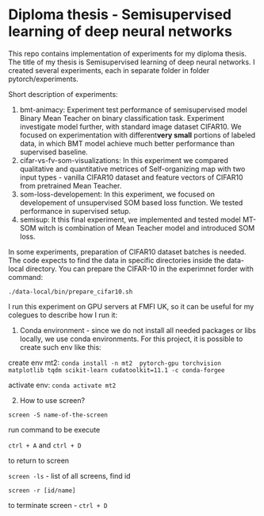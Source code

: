 # Diploma thesis - Semisupervised learning of deep neural networks

This repo contains implementation of experiments for my diploma thesis. The title of my thesis is Semisupervised learning of deep neural networks.
I created several experiments, each in separate folder in folder pytorch/experiments.

Short description of experiments:
  1. bmt-animacy: Experiment test performance of semisupervised model Binary Mean Teacher on binary classification task. Experiment investigate model further, with standard image dataset CIFAR10. We focused on experimentation with different**very small** portions of labeled data, in which BMT model achieve much better performance than supervised baseline.
  2. cifar-vs-fv-som-visualizations: In this experiment we compared qualitative and quantitative metrices of Self-organizing map with two input types - vanilla CIFAR10 dataset and feature vectors of CIFAR10 from pretrained Mean Teacher. 
  3. som-loss-developement: In this experiment, we focused on developement of unsupervised SOM based loss function. We tested performance in supervised setup.
  4. semisup: It this final experiment, we implemented and tested model MT-SOM witch is combination of Mean Teacher model and introduced SOM loss.

In some experiments, preparation of CIFAR10 dataset batches is needed. The code expects to find the data in specific directories inside the data-local directory. You can prepare the CIFAR-10 in the experimnet forder with  command:

```
./data-local/bin/prepare_cifar10.sh
``` 


I run this experiment on GPU servers at FMFI UK, so it can be useful for my colegues to describe how I run it:

1. Conda environment - since we do not install all needed packages or libs locally, we use conda environments. For this project, it is possible to create such env like this:

create env mt2:
`conda install -n mt2  pytorch-gpu torchvision matplotlib tqdm scikit-learn cudatoolkit=11.1 -c conda-forgee`

activate env: `conda activate mt2`
  

2. How to use screen?

`screen -S name-of-the-screen` 

run command to be execute

`ctrl + A` and `ctrl + D`

to return to screen 

`screen -ls` - list of all screens, find id

`screen -r [id/name]`

to terminate screen - `ctrl + D`


